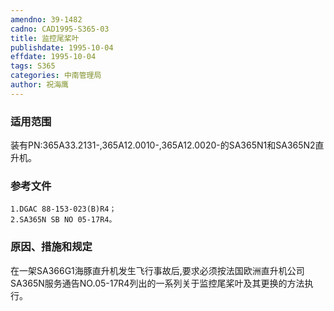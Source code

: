 ```yaml
---
amendno: 39-1482
cadno: CAD1995-S365-03
title: 监控尾桨叶
publishdate: 1995-10-04
effdate: 1995-10-04
tags: S365
categories: 中南管理局
author: 祝海鹰
---
```


### 适用范围 
装有PN:365A33.2131-,365A12.0010-,365A12.0020-的SA365N1和SA365N2直升机。

<!--more-->
### 参考文件
    1.DGAC 88-153-023(B)R4；
    2.SA365N SB NO 05-17R4。

### 原因、措施和规定 
在一架SA366G1海豚直升机发生飞行事故后,要求必须按法国欧洲直升机公司SA365N服务通告NO.05-17R4列出的一系列关于监控尾桨叶及其更换的方法执行。
